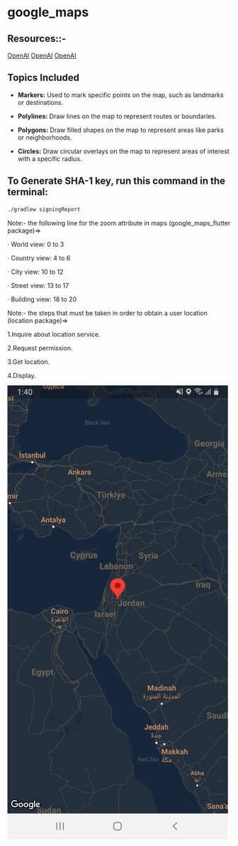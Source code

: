 # google_maps

## Resources::-
[OpenAI](https://stylist.atlist.com/)
[OpenAI](https://pub.dev/packages/google_maps_flutter)
[OpenAI](https://pub.dev/packages/location)

## Topics Included

- **Markers:** Used to mark specific points on the map, such as landmarks or destinations.

- **Polylines:** Draw lines on the map to represent routes or boundaries.

- **Polygons:** Draw filled shapes on the map to represent areas like parks or neighborhoods.

- **Circles:** Draw circular overlays on the map to represent areas of interest with a specific radius.


## To Generate SHA-1 key, run this command in the terminal:

```bash
./gradlew signingReport
``` 

Note:- the following line for the zoom attribute in maps (google_maps_flutter package)=>

&middot; World view: 0 to 3

&middot; Country view: 4 to 6

&middot; City view: 10 to 12

&middot; Street view: 13 to 17

&middot; Building view: 18 to 20


Note:- the steps that must be taken in order to obtain a user location (location package)=>

1.Inquire about location service.

2.Request permission.

3.Get location.

4.Display.






![Code Snippet](assets/images/screenshot-1708342812531.png)
